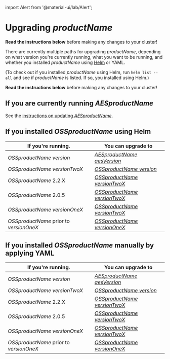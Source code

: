import Alert from '@material-ui/lab/Alert';

# Upgrading $productName$

<Alert severity="warning">
  <b>Read the instructions below</b> before making any changes to your cluster!
</Alert>

There are currently multiple paths for upgrading $productName$, depending on what version you're currently
running, what you want to be running, and whether you installed $productName$ using [Helm](../helm) or
YAML.

(To check out if you installed $productName$ using Helm, run `helm list --all` and see if
$productName$ is listed. If so, you installed using Helm.)

<Alert severity="warning">
  <b>Read the instructions below</b> before making any changes to your cluster!
</Alert>

## If you are currently running $AESproductName$

See the [instructions on updating $AESproductName$](../../../../../edge-stack/$aesDocsVersion$/topics/install/migration-matrix).

## If you installed $OSSproductName$ using Helm

| If you're running.               | You can upgrade to                                                                                                         |
|----------------------------------|----------------------------------------------------------------------------------------------------------------------------|
| $OSSproductName$ $version$       | [$AESproductName$ $aesVersion$](/docs/edge-stack/$aesDocsVersion$/topics/install/upgrade/helm/emissary-3.1/edge-stack-3.1) |
| $OSSproductName$ $versionTwoX$           | [$OSSproductName$ $version$](../upgrade/helm/emissary-2.3/emissary-3.1)                                                    |
| $OSSproductName$ 2.2.X           | [$OSSproductName$ $versionTwoX$](../upgrade/helm/emissary-2.2/emissary-2.3)                                                    |
| $OSSproductName$ 2.0.5           | [$OSSproductName$ $versionTwoX$](../upgrade/helm/emissary-2.0/emissary-2.3)                                                    |
| $OSSproductName$ $versionOneX$          | [$OSSproductName$ $versionTwoX$](../upgrade/helm/emissary-1.14/emissary-2.3)                                                   |
| $OSSproductName$ prior to $versionOneX$ | [$OSSproductName$ $versionOneX$](../../../../1.14/topics/install/upgrading)                                                       |

## If you installed $OSSproductName$ manually by applying YAML

| If you're running.               | You can upgrade to                                                                                                         |
|----------------------------------|----------------------------------------------------------------------------------------------------------------------------|
| $OSSproductName$ $version$       | [$AESproductName$ $aesVersion$](/docs/edge-stack/$aesDocsVersion$/topics/install/upgrade/yaml/emissary-3.1/edge-stack-3.1) |
| $OSSproductName$ $versionTwoX$           | [$OSSproductName$ $version$](../upgrade/yaml/emissary-2.3/emissary-3.1)                                                    |
| $OSSproductName$ 2.2.X           | [$OSSproductName$ $versionTwoX$](../upgrade/yaml/emissary-2.2/emissary-2.3)                                                    |
| $OSSproductName$ 2.0.5           | [$OSSproductName$ $versionTwoX$](../upgrade/yaml/emissary-2.0/emissary-2.3)                                                    |
| $OSSproductName$ $versionOneX$          | [$OSSproductName$ $versionTwoX$](../upgrade/yaml/emissary-1.14/emissary-2.3)                                                   |
| $OSSproductName$ prior to $versionOneX$ | [$OSSproductName$ $versionOneX$](../../../../1.14/topics/install/upgrading)                                                       |

